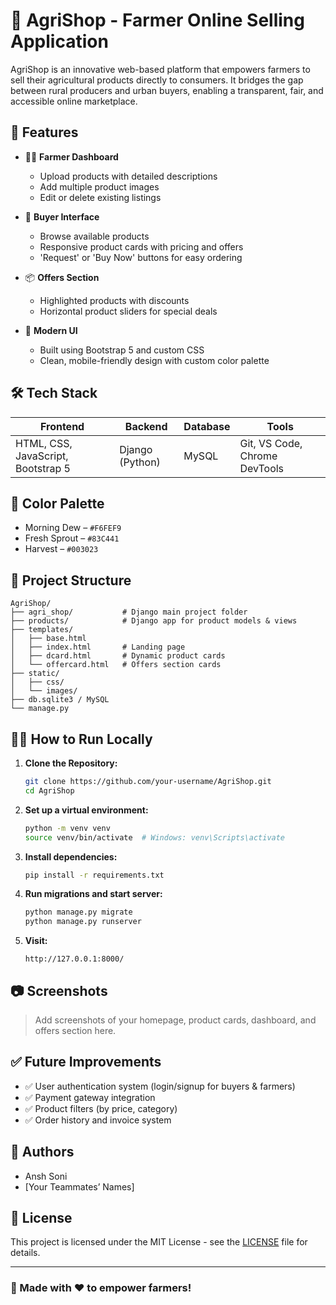# 🌾 AgriShop - Farmer Online Selling Application

AgriShop is an innovative web-based platform that empowers farmers to sell their agricultural products directly to consumers. It bridges the gap between rural producers and urban buyers, enabling a transparent, fair, and accessible online marketplace.

## 🚀 Features

- 🧑‍🌾 **Farmer Dashboard**
  - Upload products with detailed descriptions
  - Add multiple product images
  - Edit or delete existing listings

- 🛒 **Buyer Interface**
  - Browse available products
  - Responsive product cards with pricing and offers
  - 'Request' or 'Buy Now' buttons for easy ordering

- 📦 **Offers Section**
  - Highlighted products with discounts
  - Horizontal product sliders for special deals

- 🎨 **Modern UI**
  - Built using Bootstrap 5 and custom CSS
  - Clean, mobile-friendly design with custom color palette

## 🛠️ Tech Stack

| Frontend | Backend | Database | Tools |
|----------|---------|----------|-------|
| HTML, CSS, JavaScript, Bootstrap 5 | Django (Python) | MySQL | Git, VS Code, Chrome DevTools |

## 🎨 Color Palette

- Morning Dew – `#F6FEF9`
- Fresh Sprout – `#83C441`
- Harvest – `#003023`

## 📂 Project Structure

```
AgriShop/
├── agri_shop/           # Django main project folder
├── products/            # Django app for product models & views
├── templates/
│   ├── base.html
│   ├── index.html       # Landing page
│   ├── dcard.html       # Dynamic product cards
│   └── offercard.html   # Offers section cards
├── static/
│   ├── css/
│   └── images/
├── db.sqlite3 / MySQL
└── manage.py
```

## 🧑‍💻 How to Run Locally

1. **Clone the Repository:**
   ```bash
   git clone https://github.com/your-username/AgriShop.git
   cd AgriShop
   ```

2. **Set up a virtual environment:**
   ```bash
   python -m venv venv
   source venv/bin/activate  # Windows: venv\Scripts\activate
   ```

3. **Install dependencies:**
   ```bash
   pip install -r requirements.txt
   ```

4. **Run migrations and start server:**
   ```bash
   python manage.py migrate
   python manage.py runserver
   ```

5. **Visit:**
   ```
   http://127.0.0.1:8000/
   ```

## 📷 Screenshots

> Add screenshots of your homepage, product cards, dashboard, and offers section here.

## ✅ Future Improvements

- ✅ User authentication system (login/signup for buyers & farmers)
- ✅ Payment gateway integration
- ✅ Product filters (by price, category)
- ✅ Order history and invoice system

## 📌 Authors

- Ansh Soni
- [Your Teammates’ Names]

## 📜 License

This project is licensed under the MIT License - see the [LICENSE](LICENSE) file for details.

---

### 🌱 Made with ❤️ to empower farmers!
